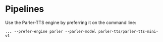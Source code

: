 # Pipelines

Use the Parler-TTS engine by preferring it on the command line:

```
... --prefer-engine parler --parler-model parler-tts/parler-tts-mini-v1
```

